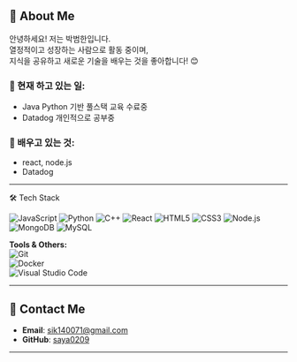 
## 🌟 About Me  

안녕하세요! 저는 박범한입니다.  
열정적이고 성장하는 사람으로 활동 중이며,  
지식을 공유하고 새로운 기술을 배우는 것을 좋아합니다! 😊  

### 🔭 현재 하고 있는 일:  
- Java Python 기반 풀스택 교육 수료중  
- Datadog 개인적으로 공부중

### 🌱 배우고 있는 것:  
- react, node.js 
- Datadog 

---

🛠️ Tech Stack  

![JavaScript](https://img.shields.io/badge/JavaScript-F7DF1E?style=flat-square&logo=javascript&logoColor=black)  ![Python](https://img.shields.io/badge/Python-3776AB?style=flat-square&logo=python&logoColor=white)  ![C++](https://img.shields.io/badge/C++-00599C?style=flat-square&logo=c%2B%2B&logoColor=white)  ![React](https://img.shields.io/badge/React-61DAFB?style=flat-square&logo=react&logoColor=black)  ![HTML5](https://img.shields.io/badge/HTML5-E34F26?style=flat-square&logo=html5&logoColor=white)  ![CSS3](https://img.shields.io/badge/CSS3-1572B6?style=flat-square&logo=css3&logoColor=white)  ![Node.js](https://img.shields.io/badge/Node.js-339933?style=flat-square&logo=node-dot-js&logoColor=white)  ![MongoDB](https://img.shields.io/badge/MongoDB-47A248?style=flat-square&logo=mongodb&logoColor=white)  ![MySQL](https://img.shields.io/badge/MySQL-4479A1?style=flat-square&logo=mysql&logoColor=white)  

**Tools & Others:**  
![Git](https://img.shields.io/badge/Git-F05032?style=flat-square&logo=git&logoColor=white)  
![Docker](https://img.shields.io/badge/Docker-2496ED?style=flat-square&logo=docker&logoColor=white)  
![Visual Studio Code](https://img.shields.io/badge/VS_Code-007ACC?style=flat-square&logo=visual-studio-code&logoColor=white)  

---

## 💌 Contact Me  

- **Email**: sik140071@gmail.com 
- **GitHub**: [saya0209](https://github.com/saya0209)  

---
